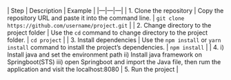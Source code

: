| Step | Description | Example |
|—|—|—|
| 1. Clone the  repository | Copy the  repository URL and paste it into the command line. | `git clone https://github.com/username/project.git` |
| 2. Change directory to the project folder | Use the `cd` command to change directory to the project folder. | `cd project` |
| 3. Install dependencies | Use the `npm install` or `yarn install` command to install the project’s dependencies. | `npm install` |
| 4. i) Install java and set the environment path
     ii) Install java framework on Springboot(STS)
     iii) open Springboot and import the Java file, then rum the application and visit the localhost:8080
| 5. Run the project |

